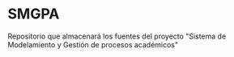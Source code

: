 # SMGPA
Repositorio que almacenará los fuentes del proyecto "Sistema de Modelamiento y Gestión de procesos académicos"

